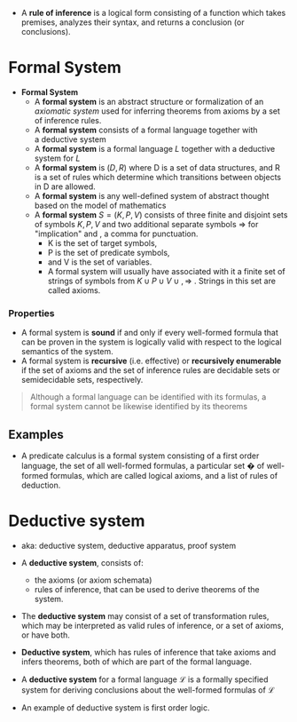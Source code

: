 
- A **rule of inference** is a logical form consisting of a function which takes premises, analyzes their syntax, and returns a conclusion (or conclusions).

# Formal System

- **Formal System**
	- A **formal system** is an abstract structure or formalization of an *axiomatic system* used for inferring theorems from axioms by a set of inference rules.
	- A **formal system** consists of a formal language together with a deductive system
	- A **formal system** is a formal language $L$ together with a deductive system for $L$
	- A **formal system** is $(D, R)$ where D is a set of data structures, and R is a set of rules which determine which transitions between objects in D are allowed.
	- A **formal system** is any well-defined system of abstract thought based on the model of mathematics
	- A **formal system** $S=(K,P,V)$ consists of three finite and disjoint sets of symbols $K,P,V$ and two additional separate symbols $⇒$ for "implication" and , a comma for punctuation. 
		- K is the set of target symbols, 
		- P is the set of predicate symbols, 
		- and V is the set of variables. 
		- A formal system will usually have associated with it a finite set of strings of symbols from $K∪P∪V∪{,⇒}$ . Strings in this set are called axioms.


### Properties 

- A formal system is **sound** if and only if every well-formed formula that can be proven in the system is logically valid with respect to the logical semantics of the system.
- A formal system is **recursive** (i.e. effective) or **recursively enumerable** if the set of axioms and the set of inference rules are decidable sets or semidecidable sets, respectively.


> Although a formal language can be identified with its formulas, a formal system cannot be likewise identified by its theorems


## Examples 

- A predicate calculus is a formal system consisting of a first order language, the set of all well-formed formulas, a particular set � of well-formed formulas, which are called logical axioms, and a list of rules of deduction. 

# Deductive system

- aka: deductive system, deductive apparatus, proof system

- A **deductive system**, consists of: 
	- the axioms (or axiom schemata)
	- rules of inference, that can be used to derive theorems of the system.
- The **deductive system** may consist of a set of transformation rules, which may be interpreted as valid rules of inference, or a set of axioms, or have both.
- **Deductive system**, which has rules of inference that take axioms and infers theorems, both of which are part of the formal language.

- A **deductive system** for a formal language $\mathcal{L}$ is a formally specified system for deriving conclusions about the well-formed formulas of $\mathcal{L}$

- An example of deductive system is first order logic.

